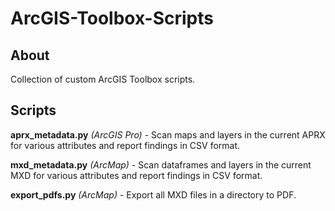 # ArcGIS-Toolbox-Scripts

## About

Collection of custom ArcGIS Toolbox scripts.

## Scripts

**aprx_metadata.py** _(ArcGIS Pro)_ - Scan maps and layers in the current APRX for various attributes and report findings in CSV format.

**mxd_metadata.py** _(ArcMap)_ - Scan dataframes and layers in the current MXD for various attributes and report findings in CSV format.

**export_pdfs.py** _(ArcMap)_ - Export all MXD files in a directory to PDF.
